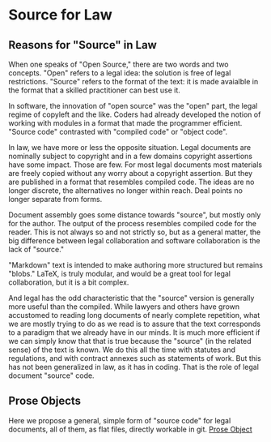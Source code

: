 # Source for Law

## Reasons for "Source" in Law

When one speaks of "Open Source," there are two words and two concepts.  "Open" refers to a legal idea: the solution is free of legal restrictions.  "Source" refers to the format of the text: it is made avaialble in the format that a skilled practitioner can best use it.  

In software, the innovation of "open source" was the "open" part, the legal regime of copyleft and the like.  Coders had already developed the notion of working with modules in a format that made the programmer efficient.  "Source code" contrasted with "compiled code" or "object code".

In law, we have more or less the opposite situation.  Legal documents are nominally subject to copyright and in a few domains copyright assertions have some impact.  Those are few.  For most legal documents most materials are freely copied without any worry about a copyright assertion.  But they are published in a format that resembles compiled code. The ideas are no longer discrete, the alternatives no longer within reach.  Deal points no longer separate from forms.  

Document assembly goes some distance towards "source", but mostly only for the author.  The output of the process resembles compiled code for the reader.  This is not always so and not strictly so, but as a general matter, the big difference between legal collaboration and software collaboration is the lack of "source."  

"Markdown" text is intended to make authoring more structured but remains "blobs."  LaTeX, is truly modular, and would be a great tool for legal collaboration, but it is a bit complex.  

And legal has the odd characteristic that the "source" version is generally more useful than the compiled.  While lawyers and others have grown accustomed to reading long documents of nearly complete repetition, what we are mostly trying to do as we read is to assure that the text corresponds to a paradigm that we already have in our minds.  It is much more efficient if we can simply know that that is true because the "source" (in the related sense) of the text is known.  We do this all the time with statutes and regulations, and with contract annexes such as statements of work.  But this has not been generalized in law, as it has in coding.  That is the role of legal document "source" code.

## Prose Objects

Here we propose a general, simple form of "source code" for legal documents, all of them, as flat files, directly workable in git.  [Prose Object](ProseObject.md)

